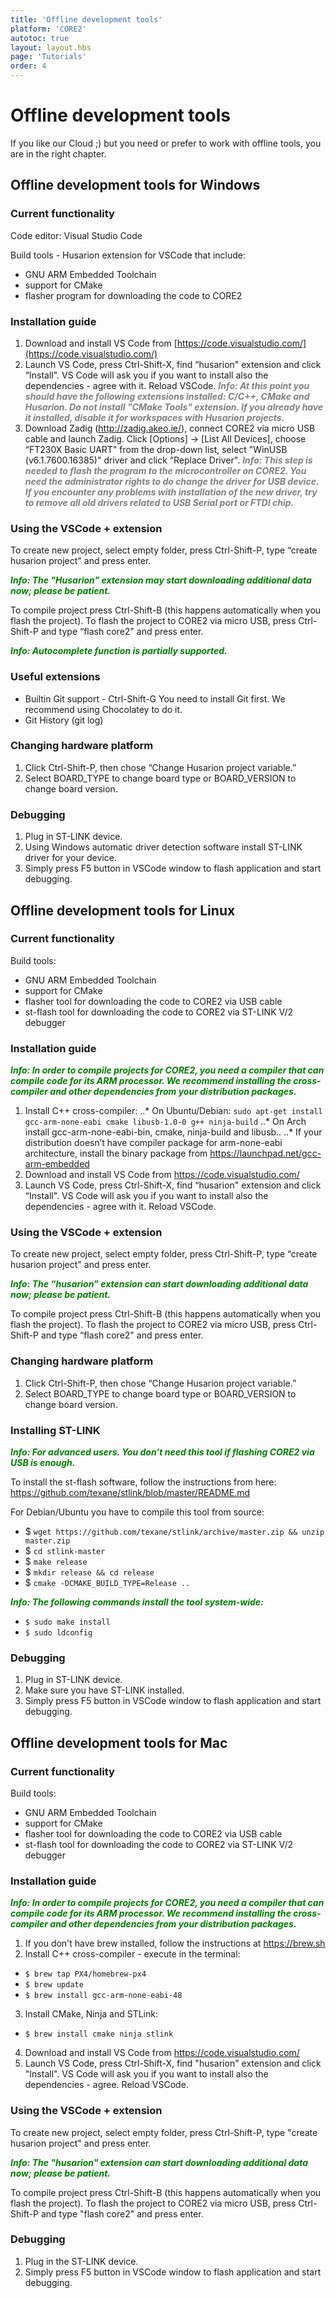 ```yaml
---
title: 'Offline development tools'
platform: 'CORE2'
autotoc: true
layout: layout.hbs
page: 'Tutorials'
order: 4
---
```


# Offline development tools #

If you like our Cloud ;) but you need or prefer to work with offline tools, you are in the right chapter.

## Offline development tools for Windows ##

### Current functionality ###

Code editor: Visual Studio Code

Build tools - Husarion extension for VSCode that include:
* GNU ARM Embedded Toolchain
* support for CMake
* flasher program for downloading the code to CORE2

### Installation guide ###

1. Download and install VS Code from [https://code.visualstudio.com/](https://code.visualstudio.com/)
2. Launch VS Code, press Ctrl-Shift-X, find “husarion" extension and click “Install". VS Code will ask you if you want to install also the dependencies - agree with it. Reload VSCode. ***<font color="grey">Info: At this point you should have the following extensions installed: C/C++, CMake and Husarion. Do not install "CMake Tools" extension. If you already have it installed, disable it for workspaces with Husarion projects.</font>***
3. Download Zadig (http://zadig.akeo.ie/), connect CORE2 via micro USB cable and launch Zadig. Click [Options] -> [List All Devices], choose “FT230X Basic UART" from the drop-down list, select "WinUSB (v6.1.7600.16385)" driver and click “Replace Driver". ***<font color="grey">Info: This step is needed to flash the program to the microcontroller on CORE2. You need the administrator rights to do change the driver for USB device. If you encounter any problems with installation of the new driver, try to remove all old drivers related to USB Serial port or FTDI chip.</font>***

### Using the VSCode + extension ###

To create new project, select empty folder, press Ctrl-Shift-P, type “create husarion project" and press enter.

***<font color="green">Info: The "Husarion" extension may start downloading additional data now; please be patient.</font>***

To compile project press Ctrl-Shift-B (this happens automatically when you flash the project).
To flash the project to CORE2 via micro USB, press Ctrl-Shift-P and type “flash core2" and press enter.

***<font color="green">Info: Autocomplete function is partially supported.</font>***

### Useful extensions ###
* Builtin Git support - Ctrl-Shift-G You need to install Git first. We recommend using Chocolatey to do it.
* Git History (git log)

### Changing hardware platform ###

1. Click Ctrl-Shift-P, then chose “Change Husarion project variable.”
2. Select BOARD_TYPE to change board type or BOARD_VERSION to change board version.

### Debugging ###

1. Plug in ST-LINK device.
2. Using Windows automatic driver detection software install ST-LINK driver for your device.
3. Simply press F5 button in VSCode window to flash application and start debugging.


## Offline development tools for Linux ##

### Current functionality ###

Build tools:
* GNU ARM Embedded Toolchain
* support for CMake
* flasher tool for downloading the code to CORE2 via USB cable
* st-flash tool for downloading the code to CORE2 via ST-LINK V/2 debugger

### Installation guide ###

***<font color="green">Info: In order to compile projects for CORE2, you need a compiler that can compile code for its ARM processor. We recommend installing the cross-compiler and other dependencies from your distribution packages.</font>***

1. Install C++ cross-compiler:
..* On Ubuntu/Debian: `sudo apt-get install gcc-arm-none-eabi cmake libusb-1.0-0 g++ ninja-build`
..* On Arch install gcc-arm-none-eabi-bin, cmake, ninja-build and libusb..
..* If your distribution doesn’t have compiler package for arm-none-eabi architecture, install the binary package from https://launchpad.net/gcc-arm-embedded
2. Download and install VS Code from https://code.visualstudio.com/
3. Launch VS Code, press Ctrl-Shift-X, find “husarion" extension and click “Install". VS Code will ask you if you want to install also the dependencies - agree with it. Reload VSCode.

### Using the VSCode + extension ###

To create new project, select empty folder, press Ctrl-Shift-P, type “create husarion project" and press enter.

***<font color="green">Info: The “husarion" extension can start downloading additional data now; please be patient.</font>***

To compile project press Ctrl-Shift-B (this happens automatically when you flash the project).
To flash the project to CORE2 via micro USB, press Ctrl-Shift-P and type “flash core2" and press enter.

### Changing hardware platform ###

1. Click Ctrl-Shift-P, then chose “Change Husarion project variable.”
2. Select BOARD_TYPE to change board type or BOARD_VERSION to change board version.

### Installing ST-LINK ###

***<font color="green">Info: For advanced users. You don’t need this tool if flashing CORE2 via USB is enough.</font>***

To install the st-flash software, follow the instructions from here: https://github.com/texane/stlink/blob/master/README.md

For Debian/Ubuntu you have to compile this tool from source:

* $ `wget https://github.com/texane/stlink/archive/master.zip && unzip master.zip`
* $ `cd stlink-master`
* $ `make release`
* $ `mkdir release && cd release`
* $ `cmake -DCMAKE_BUILD_TYPE=Release ..`

***<font color="green">Info: The following commands install the tool system-wide:</font>***

* `$ sudo make install`
* `$ sudo ldconfig`

### Debugging ###

1. Plug in ST-LINK device.
2. Make sure you have ST-LINK installed.
3. Simply press F5 button in VSCode window to flash application and start debugging.

## Offline development tools for Mac ##

### Current functionality ###

Build tools:
* GNU ARM Embedded Toolchain
* support for CMake
* flasher tool for downloading the code to CORE2 via USB cable
* st-flash tool for downloading the code to CORE2 via ST-LINK V/2 debugger

### Installation guide ###

***<font color="green">Info: In order to compile projects for CORE2, you need a compiler that can compile code for its ARM processor. We recommend installing the cross-compiler and other dependencies from your distribution packages.</font>***

1. If you don't have brew installed, follow the instructions at https://brew.sh
2. Install C++ cross-compiler - execute in the terminal:
* `$ brew tap PX4/homebrew-px4`
* `$ brew update`
* `$ brew install gcc-arm-none-eabi-48`
3. Install CMake, Ninja and STLink:
* `$ brew install cmake ninja stlink`
4. Download and install VS Code from https://code.visualstudio.com/
5. Launch VS Code, press Ctrl-Shift-X, find "husarion" extension and click "Install". VS Code will ask you if you want to install also the dependencies - agree. Reload VSCode.

### Using the VSCode + extension ###

To create new project, select empty folder, press Ctrl-Shift-P, type "create husarion project" and press enter.

***<font color="green">Info: The "husarion" extension can start downloading additional data now; please be patient.</font>***

To compile project press Ctrl-Shift-B (this happens automatically when you flash the project).
To flash the project to CORE2 via micro USB, press Ctrl-Shift-P and type "flash core2" and press enter. 

### Debugging ###

1. Plug in the ST-LINK device.
2. Simply press F5 button in VSCode window to flash application and start debugging.
